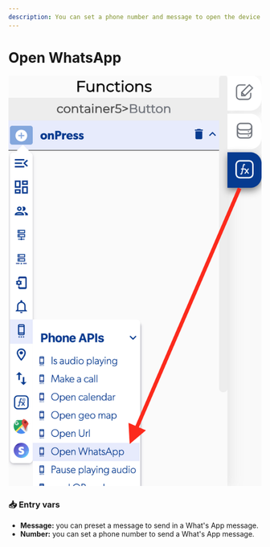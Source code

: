 ```yaml
---
description: You can set a phone number and message to open the device in     What's app.
---
```


# Open WhatsApp

![](../../../.gitbook/assets/captura-de-pantalla-2020-02-10-a-la-s-13.23.54.png)



### 📥 Entry vars <a id="entry-vars"></a>

* **Message:** you can preset a message to send in a What's App message.
* **Number:** you can set a phone number to send a What's App message.

